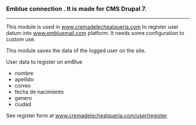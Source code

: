 
### Emblue connection . It is made for CMS Drupal 7.
-----------------

This module is used in www.cremadelechealqueria.com to register user datum into www.embluemail.com platform. 
It needs some configuration to custom use.

This module saves the data of the logged user on the site.

User data to register on emBlue
- nombre
- apellido
- correo
- fecha de nacimiento
- genero
- ciudad

See register form at www.cremadelechealqueria.com/user/register
 
